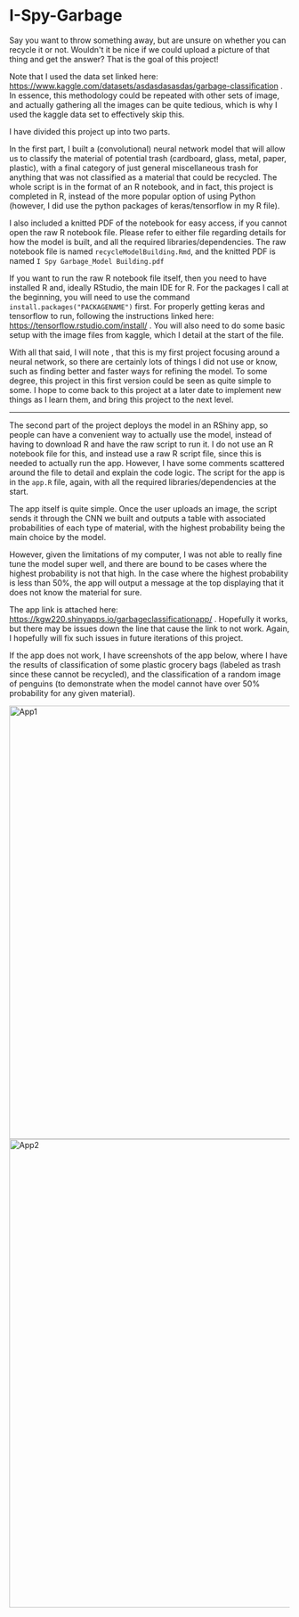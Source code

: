 # I-Spy-Garbage

Say you want to throw something away, but are unsure on whether you can recycle it or not. Wouldn't it be nice if we could upload a picture of that thing and get the answer? That is the goal of this project!

Note that I used the data set linked here: https://www.kaggle.com/datasets/asdasdasasdas/garbage-classification .
In essence, this methodology could be repeated with other sets of image, and actually gathering all the images can be quite tedious, which is why I used the kaggle data set to effectively skip this.

I have divided this project up into two parts.

In the first part, I built a (convolutional) neural network model that will allow us to classify the material of potential trash (cardboard, glass, metal, paper, plastic), with a final category of just general miscellaneous trash for anything that was not classified as a material that could be recycled. The whole script is in the format of an R notebook, and in fact, this project is completed in R, instead of the more popular option of using Python (however, I did use the python packages of keras/tensorflow in my R file). 

I also included a knitted PDF of the notebook for easy access, if you cannot open the raw R notebook file. Please refer to either file regarding details for how the model is built, and all the required libraries/dependencies. The raw notebook file is named `recycleModelBuilding.Rmd`, and the knitted PDF is named `I Spy Garbage_Model Building.pdf`

If you want to run the raw R notebook file itself, then you need to have installed R and, ideally RStudio, the main IDE for R. For the packages I call at the beginning, you will need to use the command `install.packages("PACKAGENAME")` first. For properly getting keras and tensorflow to run, following the instructions linked here: https://tensorflow.rstudio.com/install/ . You will also need to do some basic setup with the image files from kaggle, which I detail at the start of the file.

With all that said, I will note , that this is my first project focusing around a neural network, so there are certainly lots of things I did not use or know, such as finding better and faster ways for refining the model. To some degree, this project in this first version could be seen as quite simple to some. I hope to come back to this project at a later date to implement new things as I learn them, and bring this project to the next level.

------------------------------------------------------------------------------------------------------------------------------------------------------------------------------

The second part of the project deploys the model in an RShiny app, so people can have a convenient way to actually use the model, instead of having to download R and have the raw script to run it. I do not use an R notebook file for this, and instead use a raw R script file, since this is needed to actually run the app. However, I have some comments scattered around the file to detail and explain the code logic. The script for the app is in the `app.R` file, again, with all the required libraries/dependencies at the start.

The app itself is quite simple. Once the user uploads an image, the script sends it through the CNN we built and outputs a table with associated probabilities of each type of material, with the highest probability being the main choice by the model. 

However, given the limitations of my computer, I was not able to really fine tune the model super well, and there are bound to be cases where the highest probability is not that high. In the case where the highest probability is less than 50%, the app will output a message at the top displaying that it does not know the material for sure. 

The app link is attached here: https://kgw220.shinyapps.io/garbageclassificationapp/ . Hopefully it works, but there may be issues down the line that cause the link to not work. Again, I hopefully will fix such issues in future iterations of this project.

If the app does not work, I have screenshots of the app below, where I have the results of classification of some plastic grocery bags (labeled as trash since these cannot be recycled), and the classification of a random image of penguins (to demonstrate when the model cannot have over 50% probability for any given material).

<img width="778" alt="App1" src="https://github.com/user-attachments/assets/0d677070-159c-4a2d-849f-b853586a4385">

<img width="841" alt="App2" src="https://github.com/user-attachments/assets/b79e98b0-79a7-409b-8fd1-24d1255d4c24">
